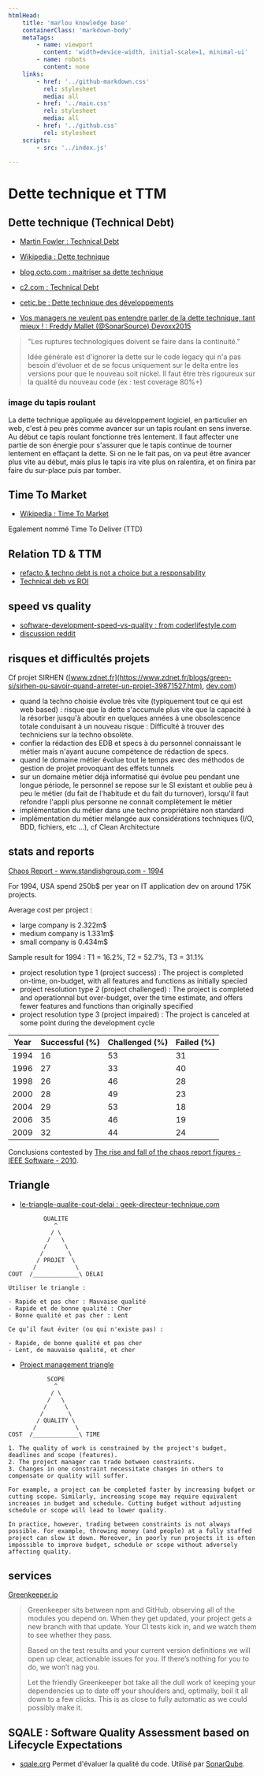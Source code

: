 ```yaml
---
htmlHead:
    title: 'marlou knowledge base' 
    containerClass: 'markdown-body'
    metaTags:
        - name: viewport
          content: 'width=device-width, initial-scale=1, minimal-ui'
        - name: robots
          content: none
    links:
        - href: '../github-markdown.css'
          rel: stylesheet
          media: all
        - href: '../main.css'
          rel: stylesheet
          media: all
        - href: '../github.css'
          rel: stylesheet
    scripts:
        - src: '../index.js'

---
```


# Dette technique et TTM

## Dette technique (Technical Debt)

- [Martin Fowler : Technical Debt](http://martinfowler.com/bliki/TechnicalDebt.html)
- [Wikipedia : Dette technique](https://fr.wikipedia.org/wiki/Dette_technique)
- [blog.octo.com : maitriser sa dette technique](http://blog.octo.com/maitriser-sa-dette-technique/)
- [c2.com : Technical Debt](http://www.c2.com/cgi/wiki?TechnicalDebt)
- [cetic.be : Dette technique des développements](https://www.cetic.be/Dette-technique-des-developpements)

- [Vos managers ne veulent pas entendre parler de la dette technique, tant mieux ! : Freddy Mallet (@SonarSource) Devoxx2015](https://www.youtube.com/watch?v=hpGxwgVrGDU&list=PLklQqdqnBkPgctKh1xIvF4eFGtmvUvE2b&index=6)

> "Les ruptures technologiques doivent se faire dans la continuité."
>
> Idée générale est d'ignorer la dette sur le code legacy qui n'a pas besoin d'évoluer
> et de se focus uniquement sur le delta entre les versions pour que le nouveau soit nickel.
> Il faut être très rigoureux sur la qualité du nouveau code (ex : test coverage 80%+)

### image du tapis roulant

La dette technique appliquée au développement logiciel, en particulier en web, c'est à peu près comme avancer sur un tapis roulant en sens inverse.
Au début ce tapis roulant fonctionne très lentement. Il faut affecter une partie de son énergie pour s'assurer que le tapis continue de tourner lentement en effaçant la dette.
Si on ne le fait pas, on va peut être avancer plus vite au début, mais plus le tapis ira vite plus on ralentira, et on finira par faire du sur-place puis par tomber.

## Time To Market

- [Wikipedia : Time To Market](https://en.wikipedia.org/wiki/Time_to_market)

Egalement nommé Time To Deliver (TTD)

## Relation TD & TTM

- [refacto & techno debt is not a choice but a responsability](http://www.velocitypartners.net/blog/2014/04/03/refactoring-and-technical-debt-its-not-a-choice-its-a-responsibility-part-2/)
- [Technical deb vs ROI](http://www.ontechnicaldebt.com/blog/technical-debt-vs-roi-your-code-may-be-elegant/)

## speed vs quality

- [software-development-speed-vs-quality : from coderlifestyle.com](http://coderlifestyle.com/software-development-speed-vs-quality-a-tech-shop-conundrum/)
- [discussion reddit](https://www.reddit.com/r/programming/comments/3eep2m/software_development_speed_vs_quality_a_tech_shop/)

## risques et difficultés projets

Cf projet SIRHEN ([www.zdnet.fr](https://www.zdnet.fr/blogs/green-si/sirhen-ou-savoir-quand-arreter-un-projet-39871527.htm), [dev.com](https://www.developpez.com/actu/216005/L-Education-nationale-decide-de-debrancher-SIRHEN-son-logiciel-visant-a-gerer-son-personnel-qui-a-deja-englouti-320-millions-d-euros/))

- quand la techno choisie évolue très vite (typiquement tout ce qui est web based) : risque que la dette s'accumule plus vite que la capacité à la résorber jusqu'à aboutir en quelques années à une obsolescence totale conduisant à un nouveau risque : Difficulté à trouver des techniciens sur la techno obsolète.
- confier la rédaction des EDB et specs à du personnel connaissant le métier mais n'ayant aucune compétence de rédaction de specs.
- quand le domaine métier évolue tout le temps avec des méthodos de gestion de projet provoquant des effets tunnels
- sur un domaine métier déjà informatisé qui évolue peu pendant une longue période, le personnel se repose sur le SI existant et oublie peu à peu le métier (du fait de l'habitude et du fait du turnover), lorsqu'il faut refondre l'appli plus personne ne connait complètement le métier
- implémentation du métier dans une techno propriétaire non standard
- implémentation du métier mélangée aux considérations techniques (I/O, BDD, fichiers, etc ...), cf Clean Architecture

## stats and reports

[Chaos Report - www.standishgroup.com - 1994](https://www.standishgroup.com/sample_research_files/chaos_report_1994.pdf)

For 1994, USA spend 250b$ per year on IT application dev on around 175K projects.

Average cost per project :

- large company is 2.322m$
- medium company is 1.331m$
- small company is 0.434m$

Sample result for 1994 : T1 = 16.2%, T2 = 52.7%, T3 = 31.1%

- project resolution type 1 (project success) : The project is completed on-time, on-budget, with all features and functions as initially specied
- project resolution type 2 (project challenged) : The project is completed and operationnal but over-budget, over the time estimate, and offers fewer features and functions than originally specified
- project resolution type 3 (project impaired) : The project is canceled at some point during the development cycle

| Year | Successful (%) | Challenged (%) | Failed (%) |
| ---- | -------------- | -------------- | ---------- |
| 1994 | 16 | 53 | 31 |
| 1996 | 27 | 33 | 40 |
| 1998 | 26 | 46 | 28 |
| 2000 | 28 | 49 | 23 |
| 2004 | 29 | 53 | 18 |
| 2006 | 35 | 46 | 19 |
| 2009 | 32 | 44 | 24 |

Conclusions contested by [The rise and fall of the chaos report figures - IEEE Software - 2010](https://www.cs.vu.nl/~x/the_rise_and_fall_of_the_chaos_report_figures.pdf).

## Triangle

- [le-triangle-qualite-cout-delai : geek-directeur-technique.com](http://www.geek-directeur-technique.com/2009/07/10/le-triangle-qualite-cout-delai)

```text
          QUALITE
             ^
            / \
           /   \
          /     \
         /       \
        / PROJET  \
       /           \
COUT  /_____________\ DELAI

Utiliser le triangle :

- Rapide et pas cher : Mauvaise qualité
- Rapide et de bonne qualité : Cher
- Bonne qualité et pas cher : Lent

Ce qu’il faut éviter (ou qui n'existe pas) :

- Rapide, de bonne qualité et pas cher
- Lent, de mauvaise qualité, et cher
```

- [Project management triangle](https://en.wikipedia.org/wiki/Project_management_triangle)

```text
           SCOPE
             ^
            / \
           /   \
          /     \
         /       \
        / QUALITY \
       /           \
COST  /_____________\ TIME

1. The quality of work is constrained by the project's budget, deadlines and scope (features).
2. The project manager can trade between constraints.
3. Changes in one constraint necessitate changes in others to compensate or quality will suffer.

For example, a project can be completed faster by increasing budget or cutting scope. Similarly, increasing scope may require equivalent increases in budget and schedule. Cutting budget without adjusting schedule or scope will lead to lower quality.

In practice, however, trading between constraints is not always possible. For example, throwing money (and people) at a fully staffed project can slow it down. Moreover, in poorly run projects it is often impossible to improve budget, schedule or scope without adversely affecting quality.
```

## services

[Greenkeeper.io](https://greenkeeper.io/)

> Greenkeeper sits between npm and GitHub, observing all of the modules you depend on. When they get updated, your project gets a new branch with that update. Your CI tests kick in, and we watch them to see whether they pass.
>
> Based on the test results and your current version definitions we will open up clear, actionable issues for you. If there’s nothing for you to do, we won’t nag you.
>
> Let the friendly Greenkeeper bot take all the dull work of keeping your dependencies up to date off your shoulders and, optimally, boil it all down to a few clicks. This is as close to fully automatic as we could possibly make it.

## SQALE : Software Quality Assessment based on Lifecycle Expectations

- [sqale.org](http://www.sqale.org/) Permet d'évaluer la qualité du code. Utilisé par [SonarQube](http://www.sonarsource.com/).

